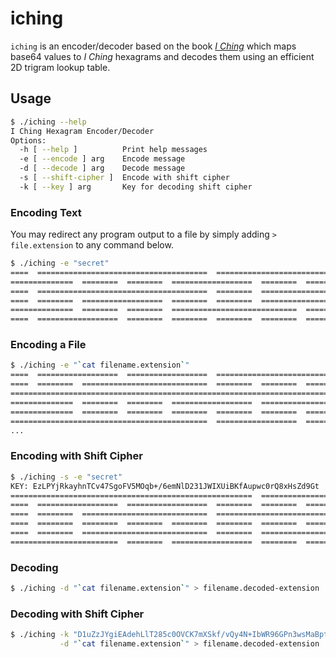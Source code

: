 # iching

`iching` is an encoder/decoder based on the book *[I Ching](https://en.wikipedia.org/wiki/I_Ching)* which maps base64 values to *I Ching* hexagrams and decodes them using an efficient 2D trigram lookup table.

## Usage

```bash
$ ./iching --help
I Ching Hexagram Encoder/Decoder
Options:
  -h [ --help ]          Print help messages
  -e [ --encode ] arg    Encode message
  -d [ --decode ] arg    Decode message
  -s [ --shift-cipher ]  Encode with shift cipher
  -k [ --key ] arg       Key for decoding shift cipher
```

### Encoding Text

You may redirect any program output to a file by simply adding `> file.extension` to any command below.


```bash
$ ./iching -e "secret"
====  ======================================  ==================================
==============  ========  ========  ==================  ========  ========  ====
====  ======================================  ========  ==================  ====
====  ========  ==================  ========  ========  ========================
==============  ========  ========  ============================  ==============
====  ==================  ========  ========  ========  ========  ========  ====
```

### Encoding a File
```bash
$ ./iching -e "`cat filename.extension`"
====  ==================  ==================  ==================================
====  ========  ============================  ========  ========  ==============
==========================================================================  ====
==============  ========  ========  ==================  ==================  ====
==============  ========  ========  ========  ========  ========  ========  ====
============================================  ==================  ==============
...
```

### Encoding with Shift Cipher
```bash
$ ./iching -s -e "secret"
KEY: EzLPYjRkayhnTCv47SgoFV5MOqb+/6emNlD231JWIXUiBKfAupwc0rQ8xHsZd9Gt
======================================================  ========================
====  ==================  ==================  ========  ========  ========  ====
====  ========  ============================  ============================  ====
====  ========  ========  ========  ========  ========  ========  ==============
====  ========  ============================  ========  ========================
========================  ========  ==================  ========  ========  ====
```

### Decoding
```bash
$ ./iching -d "`cat filename.extension`" > filename.decoded-extension
```

### Decoding with Shift Cipher
```bash
$ ./iching -k "D1uZzJYgiEAdehLlT285c0OVCK7mXSkf/vQy4N+IbWR96GPn3wsMaBptrUjxoHqF" \
           -d "`cat filename.extension`" > filename.decoded-extension
```
